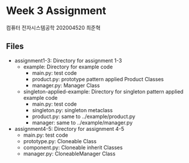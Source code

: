 # Week 3 Assignment
컴퓨터 전자시스템공학 202004520 최준혁

## Files
* assignment1-3: Directory for assignment 1-3
  * example: Directory for example code
    * main.py: test code
    * product.py: prototype pattern applied Product Classes
    * manager.py: Manager Class
  * singleton-applied-example: Directory for singleton pattern applied example code
    * main.py: test code
    * singleton.py: singleton metaclass
    * product.py: same to ../example/product.py
    * manager: same to ../example/manager.py
* assignment4-5: Directory for assignment 4-5
  * main.py: test code
  * prototype.py: Cloneable Class
  * component.py: Cloneable inherit Classes
  * manager.py: CloneableManager Class